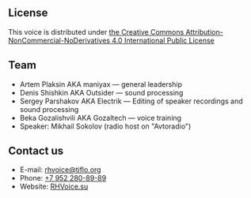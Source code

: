 ## License ##
This voice is distributed under [the Creative Commons Attribution-NonCommercial-NoDerivatives 4.0 International Public License](https://creativecommons.org/licenses/by-nc-nd/4.0/)

## Team ##
* Artem Plaksin AKA maniyax — general leadership
* Denis Shishkin AKA Outsider — sound processing
* Sergey Parshakov AKA Electrik — Editing of speaker recordings and sound processing
* Beka Gozalishvili AKA Gozaltech — voice training
* Speaker: Mikhail Sokolov (radio host on "Avtoradio")

## Contact us ##
* E-mail: [rhvoice@tiflo.org](mailto:rhvoice@tiflo.org)
* Phone: [+7 952 280-89-89](tel:+79522808989)
* Website: [RHVoice.su](https://rhvoice.su)
